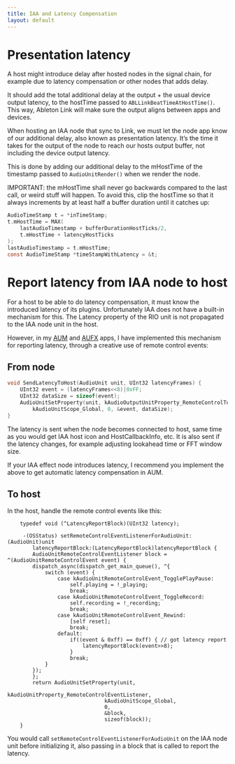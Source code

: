 ```yaml
---
title: IAA and Latency Compensation
layout: default
---
```


# Presentation latency

A host might introduce delay after hosted nodes in the signal chain, for example due to latency compensation or other nodes that adds delay.

It should add the total additional delay at the output + the usual device output latency, to the hostTime passed to `ABLLinkBeatTimeAtHostTime()`. This way, Ableton Link will make sure the output aligns between apps and devices.

When hosting an IAA node that sync to Link, we must let the node app know of our additional delay, also known as presentation latency. It’s the time it takes for the output of the node to reach our hosts output buffer, not including the device output latency.

This is done by adding our additional delay to the mHostTime of the timestamp passed to `AudioUnitRender()` when we render the node.

IMPORTANT: the mHostTime shall never go backwards compared to the last call, or weird stuff will happen. To avoid this, clip the hostTime so that it always increments by at least half a buffer duration until it catches up:

```c
AudioTimeStamp t = *inTimeStamp;
t.mHostTime = MAX(
    lastAudioTimestamp + bufferDurationHostTicks/2,
    t.mHostTime + latencyHostTicks
);
lastAudioTimestamp = t.mHostTime;
const AudioTimeStamp *timeStampWithLatency = &t;
```

# Report latency from IAA node to host

For a host to be able to do latency compensation, it must know the introduced latency of its plugins.
Unfortunately IAA does not have a built-in mechanism for this. The Latency property of the RIO unit is not propagated to the IAA node unit in the host.

However, in my [AUM](http://kymatica.com/aum) and [AUFX](http://kymatica.com/aufx) apps, I have implemented this mechanism for reporting latency, through a creative use of remote control events:

## From node

```c
void SendLatencyToHost(AudioUnit unit, UInt32 latencyFrames) {
    UInt32 event = (latencyFrames<<8)|0xFF;
    UInt32 dataSize = sizeof(event);
    AudioUnitSetProperty(unit, kAudioOutputUnitProperty_RemoteControlToHost,
        kAudioUnitScope_Global, 0, &event, dataSize);
}
```

The latency is sent when the node becomes connected to host, same time as you would get IAA host icon and HostCallbackInfo, etc.
It is also sent if the latency changes, for example adjusting lookahead time or FFT window size.

If your IAA effect node introduces latency, I recommend you implement the above to get automatic latency compensation in AUM.

## To host

In the host, handle the remote control events like this:

```obj-c
    typedef void (^LatencyReportBlock)(UInt32 latency);

     -(OSStatus) setRemoteControlEventListenerForAudioUnit:(AudioUnit)unit
        latencyReportBlock:(LatencyReportBlock)latencyReportBlock {
        AudioUnitRemoteControlEventListener block = ^(AudioUnitRemoteControlEvent event) {
        dispatch_async(dispatch_get_main_queue(), ^{
            switch (event) {
                case kAudioUnitRemoteControlEvent_TogglePlayPause:
                    self.playing = !_playing;
                    break;
                case kAudioUnitRemoteControlEvent_ToggleRecord:
                    self.recording = !_recording;
                    break;
                case kAudioUnitRemoteControlEvent_Rewind:
                    [self reset];
                    break;
                default:
                    if((event & 0xff) == 0xff) { // got latency report
                        latencyReportBlock(event>>8);
                    }
                    break;
            }
        });
        };
        return AudioUnitSetProperty(unit,
                               kAudioUnitProperty_RemoteControlEventListener,
                               kAudioUnitScope_Global,
                               0,
                               &block,
                               sizeof(block));
    }
```

You would call `setRemoteControlEventListenerForAudioUnit` on the IAA node unit before initializing it, also passing in a block that is called to report the latency.
